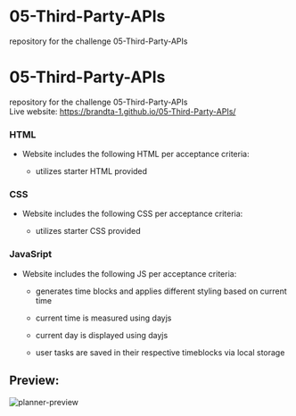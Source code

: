 # 05-Third-Party-APIs
repository for the challenge 05-Third-Party-APIs
# 05-Third-Party-APIs
repository for the challenge 05-Third-Party-APIs <br>
Live website: https://brandta-1.github.io/05-Third-Party-APIs/

### HTML
* Website includes the following HTML per acceptance criteria:

  * utilizes starter HTML provided

### CSS
* Website includes the following CSS per acceptance criteria:

  * utilizes starter CSS provided

### JavaSript
* Website includes the following JS per acceptance criteria:

  * generates time blocks and applies different styling based on current time

  * current time is measured using dayjs

  * current day is displayed using dayjs

  * user tasks are saved in their respective timeblocks via local storage

## Preview:
![planner-preview](https://user-images.githubusercontent.com/116298512/222043380-92ceaa9f-0dea-42c1-b8a4-326889375b8c.png)